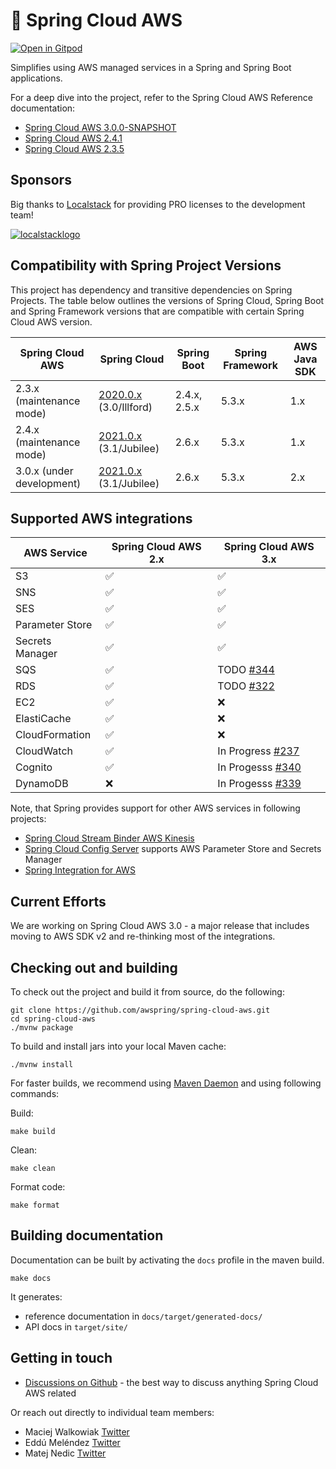 # 🍃 Spring Cloud AWS

[![Open in Gitpod](https://gitpod.io/button/open-in-gitpod.svg)](https://gitpod.io/#https://github.com/awspring/spring-cloud-aws)

Simplifies using AWS managed services in a Spring and Spring Boot applications.

For a deep dive into the project, refer to the Spring Cloud AWS Reference documentation:

- [Spring Cloud AWS 3.0.0-SNAPSHOT](https://docs.awspring.io/spring-cloud-aws/docs/3.0.0-SNAPSHOT/reference/html/index.html)
- [Spring Cloud AWS 2.4.1](https://docs.awspring.io/spring-cloud-aws/docs/2.4.1/reference/html/index.html)
- [Spring Cloud AWS 2.3.5](https://docs.awspring.io/spring-cloud-aws/docs/2.3.5/reference/html/index.html)

## Sponsors

Big thanks to [Localstack](https://localstack.cloud) for providing PRO licenses to the development team!

[![localstacklogo](https://user-images.githubusercontent.com/1357927/166442325-6a94bdcd-8da0-4c76-b04e-69819a490c1c.png)](https://localstack.cloud)

## Compatibility with Spring Project Versions

This project has dependency and transitive dependencies on Spring Projects. The table below outlines the versions of Spring Cloud, Spring Boot and Spring Framework versions that are compatible with certain Spring Cloud AWS version.

| Spring Cloud AWS          | Spring Cloud                                                                                                          | Spring Boot  | Spring Framework | AWS Java SDK |
|---------------------------|-----------------------------------------------------------------------------------------------------------------------|--------------|------------------|--------------|
| 2.3.x (maintenance mode)  | [2020.0.x](https://github.com/spring-cloud/spring-cloud-release/wiki/Spring-Cloud-2020.0-Release-Notes) (3.0/Illford) | 2.4.x, 2.5.x | 5.3.x            | 1.x          |
| 2.4.x (maintenance mode)  | [2021.0.x](https://github.com/spring-cloud/spring-cloud-release/wiki/Spring-Cloud-2021.0-Release-Notes) (3.1/Jubilee) | 2.6.x        | 5.3.x            | 1.x          |
| 3.0.x (under development) | [2021.0.x](https://github.com/spring-cloud/spring-cloud-release/wiki/Spring-Cloud-2021.0-Release-Notes) (3.1/Jubilee) | 2.6.x        | 5.3.x            | 2.x          |

## Supported AWS integrations

| AWS Service     | Spring Cloud AWS 2.x | Spring Cloud AWS 3.x                                                      |
|-----------------|----------------------|---------------------------------------------------------------------------|
| S3              | ✅                    | ✅                                                                         |
| SNS             | ✅                    | ✅                                                                         |
| SES             | ✅                    | ✅                                                                         |
| Parameter Store | ✅                    | ✅                                                                         |
| Secrets Manager | ✅                    | ✅                                                                         |
| SQS             | ✅                    | TODO [#344](https://github.com/awspring/spring-cloud-aws/issues/344)       |
| RDS             | ✅                    | TODO [#322](https://github.com/awspring/spring-cloud-aws/issues/322)      |
| EC2             | ✅                    | ❌                                                                         |
| ElastiCache     | ✅                    | ❌                                                                         |
| CloudFormation  | ✅                    | ❌                                                                         |
| CloudWatch      | ✅                    | In Progress [#237](https://github.com/awspring/spring-cloud-aws/pull/237) |
| Cognito         | ✅                    | In Progesss [#340](https://github.com/awspring/spring-cloud-aws/pull/340) |
| DynamoDB        | ❌                    | In Progesss [#339](https://github.com/awspring/spring-cloud-aws/pull/339) |

Note, that Spring provides support for other AWS services in following projects:

- [Spring Cloud Stream Binder AWS Kinesis](https://github.com/spring-cloud/spring-cloud-stream-binder-aws-kinesis)
- [Spring Cloud Config Server](https://github.com/spring-cloud/spring-cloud-config) supports AWS Parameter Store and Secrets Manager
- [Spring Integration for AWS](https://github.com/spring-projects/spring-integration-aws)

## Current Efforts

We are working on Spring Cloud AWS 3.0 - a major release that includes moving to AWS SDK v2 and re-thinking most of the integrations.

## Checking out and building

To check out the project and build it from source, do the following:

```
git clone https://github.com/awspring/spring-cloud-aws.git
cd spring-cloud-aws
./mvnw package
```

To build and install jars into your local Maven cache:

```
./mvnw install
```

For faster builds, we recommend using [Maven Daemon](https://github.com/apache/maven-mvnd) and using following commands:

Build:

```
make build
```

Clean:

```
make clean
```

Format code:

```
make format
```

## Building documentation

Documentation can be built by activating the `docs` profile in the maven build.

```
make docs
```

It generates:

- reference documentation in `docs/target/generated-docs/`
- API docs in `target/site/`

## Getting in touch

- [Discussions on Github](https://github.com/awspring/spring-cloud-aws/discussions) - the best way to discuss anything Spring Cloud AWS related

Or reach out directly to individual team members:

- Maciej Walkowiak [Twitter](https://twitter.com/maciejwalkowiak)
- Eddú Meléndez [Twitter](https://twitter.com/EdduMelendez)
- Matej Nedic [Twitter](https://twitter.com/MatejNedic1)
